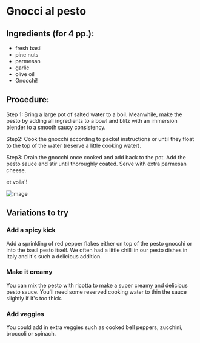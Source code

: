 # Gnocci al pesto

## Ingredients (for 4 pp.):
- fresh basil
- pine nuts
- parmesan
- garlic
- olive oil
- Gnocchi!

## Procedure:
Step 1:
Bring a large pot of salted water to a boil.
Meanwhile, make the pesto by adding all ingredients to a bowl and blitz with an immersion blender to a smooth saucy consistency.

Step2:
Cook the gnocchi according to packet instructions or until they float to the top of the water (reserve a little cooking water).

Step3:
Drain the gnocchi once cooked and add back to the pot. Add the pesto sauce and stir until thoroughly coated. Serve with extra parmesan cheese.

et voila'!

![image](https://github.com/dcannatella/template-centralized-workflow-exercise-jose/assets/91486112/440c6997-1036-44c9-9741-33fbf427cf41)


## Variations to try
### Add a spicy kick
Add a sprinkling of red pepper flakes either on top of the pesto gnocchi or into the basil pesto itself. We often had a little chilli in our pesto dishes in Italy and it's such a delicious addition.
### Make it creamy
You can mix the pesto with ricotta to make a super creamy and delicious pesto sauce. You'll need some reserved cooking water to thin the sauce slightly if it's too thick.
### Add veggies
You could add in extra veggies such as cooked bell peppers, zucchini, broccoli or spinach.

